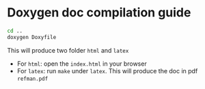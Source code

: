 # Doxygen doc compilation guide
```bash
cd ..
doxygen Doxyfile
```
This will produce two folder ```html``` and ```latex```
- For ```html```: open the ```index.html``` in your browser
- For ```latex```: run ```make``` under ```latex```. This will produce the doc in pdf ```refman.pdf```